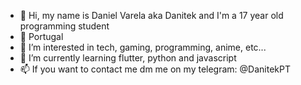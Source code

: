 - 👋 Hi, my name is Daniel Varela aka Danitek and I'm  a 17 year old programming student
- 📍 Portugal
- 👀 I’m interested in tech, gaming, programming, anime, etc...
- 🌱 I’m currently learning flutter, python and javascript
- 📫 If you want to contact me dm me on my telegram: @DanitekPT
